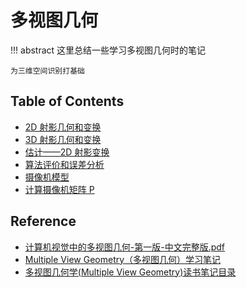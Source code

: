 # 多视图几何

!!! abstract
    这里总结一些学习多视图几何时的笔记

    为三维空间识别打基础

## Table of Contents

- [2D 射影几何和变换](pjt2d/)
- [3D 射影几何和变换](pjt3d/)
- [估计——2D 射影变换](est2d/)
- [算法评价和误差分析](eval/)
- [摄像机模型](camera-model/)
- [计算摄像机矩阵 P](calc-p/)

## Reference

- [计算机视觉中的多视图几何-第一版-中文完整版.pdf](https://cdn.jujimeizuo.cn/book/%E8%AE%A1%E7%AE%97%E6%9C%BA%E8%A7%86%E8%A7%89%E4%B8%AD%E7%9A%84%E5%A4%9A%E8%A7%86%E5%9B%BE%E5%87%A0%E4%BD%95-%E7%AC%AC%E4%B8%80%E7%89%88-%E4%B8%AD%E6%96%87%E5%AE%8C%E6%95%B4%E7%89%88.pdf)
- [Multiple View Geometry（多视图几何）学习笔记](https://blog.csdn.net/hu_weichen/category_9275388.html)
- [多视图几何学(Multiple View Geometry)读书笔记目录](https://blog.csdn.net/frozenspring/article/details/76695498)